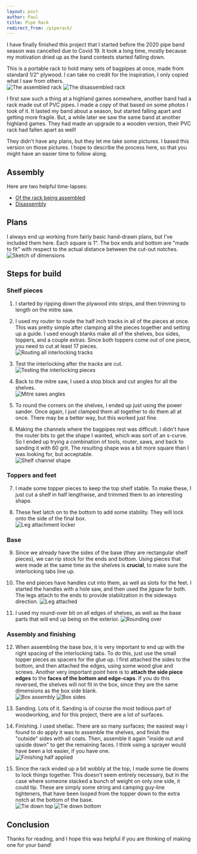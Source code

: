 ```yaml
---
layout: post
author: Paul
title: Pipe Rack
redirect_from: /piperack/
---
```


I have finally finished this project that I started before the 2020 pipe band season was cancelled due to Covid 19.
It took a long time, mostly because my motivation dried up as the band contests started falling down.

This is a portable rack to hold many sets of bagpipes at once, made from standard 1/2" plywood.
I can take no credit for the inspiration, I only copied what I saw from others.  
![The assembled rack](/assets/images/piperack/assembled.png "Holds up to 14 bagpipes")
![The disassembled rack](/assets/images/piperack/boxed.png "The rack collapses into the base for storage")

I first saw such a thing at a highland games somewhere, another band had a rack made out of PVC pipes.
I made a copy of that based on some photos I took of it.
It lasted my band about a season, but started falling apart and getting more fragile.
But, a while later we saw the same band at another highland games.
They had made an upgrade to a wooden version, their PVC rack had fallen apart as well!

They didn't have any plans, but they let me take some pictures.
I based this version on those pictures.
I hope to describe the process here, so that you might have an easier time to follow along.  

## Assembly
Here are two helpful time-lapses:
* [Of the rack being assembled](https://youtu.be/K6FIJVnhEwk)
* [Disassembly](https://youtu.be/y26aw-i9Vc0)

## Plans
I always end up working from fairly basic hand-drawn plans, but I've included them here. 
Each square is 1".
The box ends and bottom are "made to fit" with respect to the actual distance between the cut-out notches.  
![Sketch of dimensions](/assets/images/piperack/plans.png)

## Steps for build
### Shelf pieces
1. I started by ripping down the plywood into strips, and then trimming to length on the mitre saw.

2. I used my router to route the half inch tracks in all of the pieces at once.
This was pretty simple after clamping all the pieces together and setting up a guide.
I used enough blanks make all of the shelves, box sides, toppers, and a couple extras.
Since both toppers come out of one piece, you need to cut at least 17 pieces.  
![Routing all interlocking tracks](/assets/images/piperack/1.png)

3. Test the interlocking after the tracks are cut.
![Testing the interlocking pieces](/assets/images/piperack/2.png)

4. Back to the mitre saw, I used a stop block and cut angles for all the shelves.  
![Mitre saws angles](/assets/images/piperack/3.png "Stop block ended up just out of frame")

5. To round the corners on the shelves, I ended up just using the power sander.
Once again, I just clamped them all together to do them all at once.
There may be a better way, but this worked just fine.

6. Making the channels where the bagpipes rest was difficult.
I didn't have the router bits to get the shape I wanted, which was sort of an s-curve.
So I ended up trying a combination of tools, router, saws, and back to sanding it with 60 grit.
The resulting shape was a bit more square than I was looking for, but acceptable.  
![Shelf channel shape](/assets/images/piperack/4.png)

### Toppers and feet
7. I made some topper pieces to keep the top shelf stable.
To make these, I just cut a shelf in half lengthwise, and trimmed them to an interesting shape. 

8. These feet latch on to the bottom to add some stability.
They will lock onto the side of the final box.  
![Leg attachment locker](/assets/images/piperack/7.png)

### Base
9. Since we already have the sides of the base (they are rectangular shelf pieces), we can rip stock for the ends and bottom.
Using pieces that were made at the same time as the shelves is **crucial**, to make sure the interlocking tabs line up.

10. The end pieces have handles cut into them, as well as slots for the feet.
I started the handles with a hole saw, and then used the jigsaw for both.
The legs attach to the ends to provide stabilization in the sideways direction.
![Leg attached](/assets/images/piperack/8.png)

11. I used my round-over bit on all edges of shelves, as well as the base parts that will end up being on the exterior.
![Rounding over](/assets/images/piperack/9.png)

### Assembly and finishing
12. When assembling the base box, it is very important to end up with the right spacing of the interlocking tabs.
To do this, just use the small topper pieces as spacers for the glue up.
I first attached the sides to the bottom, and then attached the edges, using some wood glue and screws.
Another very important point here is to **attach the side piece edges** to the **faces of the bottom and edge-caps**.
If you do this reversed, the shelves will not fit in the box, since they are the same dimensions as the box side blank.  
![Box assembly](/assets/images/piperack/5.png)
![Box sides](/assets/images/piperack/6.png)

13. Sanding.
Lots of it.
Sanding is of course the most tedious part of woodworking, and for this project, there are a lot of surfaces.
14. Finishing.
I used shellac.
There are so many surfaces; the easiest way I found to do apply it was to assemble the shelves, and finish the "outside" sides with all coats.
Then, assemble it again "inside out and upside down" to get the remaining faces.
I think using a sprayer would have been a lot easier, if you have one.  
![Finishing half applied](/assets/images/piperack/10.png "Note the different coloration on the finished area vs unfinished")

15. Since the rack ended up a bit wobbly at the top, I made some tie downs to lock things together.
This doesn't seem entirely necessary, but in the case where someone stacked a bunch of weight on only one side, it could tip.
These are simply some string and camping guy-line tighteners, that have been looped from the topper down to the extra notch at the bottom of the base.  
![Tie down top](/assets/images/piperack/11.png)
![Tie down bottom](/assets/images/piperack/12.png)

## Conclusion

Thanks for reading, and I hope this was helpful if you are thinking of making one for your band!
